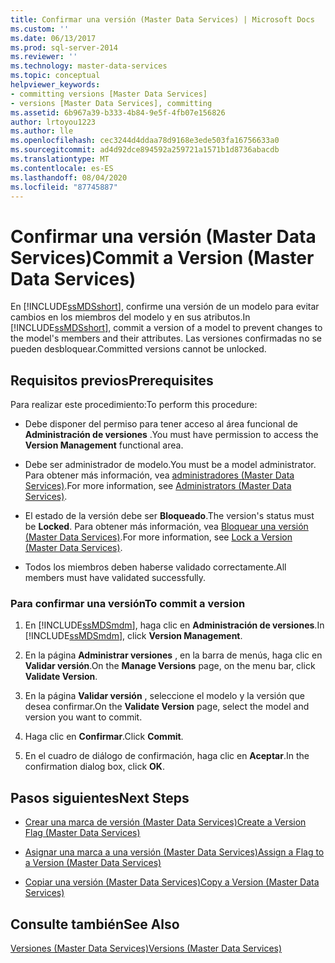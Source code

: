 ```yaml
---
title: Confirmar una versión (Master Data Services) | Microsoft Docs
ms.custom: ''
ms.date: 06/13/2017
ms.prod: sql-server-2014
ms.reviewer: ''
ms.technology: master-data-services
ms.topic: conceptual
helpviewer_keywords:
- committing versions [Master Data Services]
- versions [Master Data Services], committing
ms.assetid: 6b967a39-b333-4b84-9e5f-4fb07e156826
author: lrtoyou1223
ms.author: lle
ms.openlocfilehash: cec3244d4ddaa78d9168e3ede503fa16756633a0
ms.sourcegitcommit: ad4d92dce894592a259721a1571b1d8736abacdb
ms.translationtype: MT
ms.contentlocale: es-ES
ms.lasthandoff: 08/04/2020
ms.locfileid: "87745887"
---
```

# <a name="commit-a-version-master-data-services"></a><span data-ttu-id="426cf-102">Confirmar una versión (Master Data Services)</span><span class="sxs-lookup"><span data-stu-id="426cf-102">Commit a Version (Master Data Services)</span></span>
  <span data-ttu-id="426cf-103">En [!INCLUDE[ssMDSshort](../includes/ssmdsshort-md.md)], confirme una versión de un modelo para evitar cambios en los miembros del modelo y en sus atributos.</span><span class="sxs-lookup"><span data-stu-id="426cf-103">In [!INCLUDE[ssMDSshort](../includes/ssmdsshort-md.md)], commit a version of a model to prevent changes to the model's members and their attributes.</span></span> <span data-ttu-id="426cf-104">Las versiones confirmadas no se pueden desbloquear.</span><span class="sxs-lookup"><span data-stu-id="426cf-104">Committed versions cannot be unlocked.</span></span>  
  
## <a name="prerequisites"></a><span data-ttu-id="426cf-105">Requisitos previos</span><span class="sxs-lookup"><span data-stu-id="426cf-105">Prerequisites</span></span>  
 <span data-ttu-id="426cf-106">Para realizar este procedimiento:</span><span class="sxs-lookup"><span data-stu-id="426cf-106">To perform this procedure:</span></span>  
  
-   <span data-ttu-id="426cf-107">Debe disponer del permiso para tener acceso al área funcional de **Administración de versiones** .</span><span class="sxs-lookup"><span data-stu-id="426cf-107">You must have permission to access the **Version Management** functional area.</span></span>  
  
-   <span data-ttu-id="426cf-108">Debe ser administrador de modelo.</span><span class="sxs-lookup"><span data-stu-id="426cf-108">You must be a model administrator.</span></span> <span data-ttu-id="426cf-109">Para obtener más información, vea [administradores &#40;Master Data Services&#41;](administrators-master-data-services.md).</span><span class="sxs-lookup"><span data-stu-id="426cf-109">For more information, see [Administrators &#40;Master Data Services&#41;](administrators-master-data-services.md).</span></span>  
  
-   <span data-ttu-id="426cf-110">El estado de la versión debe ser **Bloqueado**.</span><span class="sxs-lookup"><span data-stu-id="426cf-110">The version's status must be **Locked**.</span></span> <span data-ttu-id="426cf-111">Para obtener más información, vea [Bloquear una versión &#40;Master Data Services&#41;](../../2014/master-data-services/lock-a-version-master-data-services.md).</span><span class="sxs-lookup"><span data-stu-id="426cf-111">For more information, see [Lock a Version &#40;Master Data Services&#41;](../../2014/master-data-services/lock-a-version-master-data-services.md).</span></span>  
  
-   <span data-ttu-id="426cf-112">Todos los miembros deben haberse validado correctamente.</span><span class="sxs-lookup"><span data-stu-id="426cf-112">All members must have validated successfully.</span></span>  
  
### <a name="to-commit-a-version"></a><span data-ttu-id="426cf-113">Para confirmar una versión</span><span class="sxs-lookup"><span data-stu-id="426cf-113">To commit a version</span></span>  
  
1.  <span data-ttu-id="426cf-114">En [!INCLUDE[ssMDSmdm](../includes/ssmdsmdm-md.md)], haga clic en **Administración de versiones**.</span><span class="sxs-lookup"><span data-stu-id="426cf-114">In [!INCLUDE[ssMDSmdm](../includes/ssmdsmdm-md.md)], click **Version Management**.</span></span>  
  
2.  <span data-ttu-id="426cf-115">En la página **Administrar versiones** , en la barra de menús, haga clic en **Validar versión**.</span><span class="sxs-lookup"><span data-stu-id="426cf-115">On the **Manage Versions** page, on the menu bar, click **Validate Version**.</span></span>  
  
3.  <span data-ttu-id="426cf-116">En la página **Validar versión** , seleccione el modelo y la versión que desea confirmar.</span><span class="sxs-lookup"><span data-stu-id="426cf-116">On the **Validate Version** page, select the model and version you want to commit.</span></span>  
  
4.  <span data-ttu-id="426cf-117">Haga clic en **Confirmar**.</span><span class="sxs-lookup"><span data-stu-id="426cf-117">Click **Commit**.</span></span>  
  
5.  <span data-ttu-id="426cf-118">En el cuadro de diálogo de confirmación, haga clic en **Aceptar**.</span><span class="sxs-lookup"><span data-stu-id="426cf-118">In the confirmation dialog box, click **OK**.</span></span>  
  
## <a name="next-steps"></a><span data-ttu-id="426cf-119">Pasos siguientes</span><span class="sxs-lookup"><span data-stu-id="426cf-119">Next Steps</span></span>  
  
-   [<span data-ttu-id="426cf-120">Crear una marca de versión &#40;Master Data Services&#41;</span><span class="sxs-lookup"><span data-stu-id="426cf-120">Create a Version Flag &#40;Master Data Services&#41;</span></span>](../../2014/master-data-services/create-a-version-flag-master-data-services.md)  
  
-   [<span data-ttu-id="426cf-121">Asignar una marca a una versión &#40;Master Data Services&#41;</span><span class="sxs-lookup"><span data-stu-id="426cf-121">Assign a Flag to a Version &#40;Master Data Services&#41;</span></span>](../../2014/master-data-services/assign-a-flag-to-a-version-master-data-services.md)  
  
-   [<span data-ttu-id="426cf-122">Copiar una versión &#40;Master Data Services&#41;</span><span class="sxs-lookup"><span data-stu-id="426cf-122">Copy a Version &#40;Master Data Services&#41;</span></span>](../../2014/master-data-services/copy-a-version-master-data-services.md)  
  
## <a name="see-also"></a><span data-ttu-id="426cf-123">Consulte también</span><span class="sxs-lookup"><span data-stu-id="426cf-123">See Also</span></span>  
 [<span data-ttu-id="426cf-124">Versiones &#40;Master Data Services&#41;</span><span class="sxs-lookup"><span data-stu-id="426cf-124">Versions &#40;Master Data Services&#41;</span></span>](../../2014/master-data-services/versions-master-data-services.md)  
  
  
